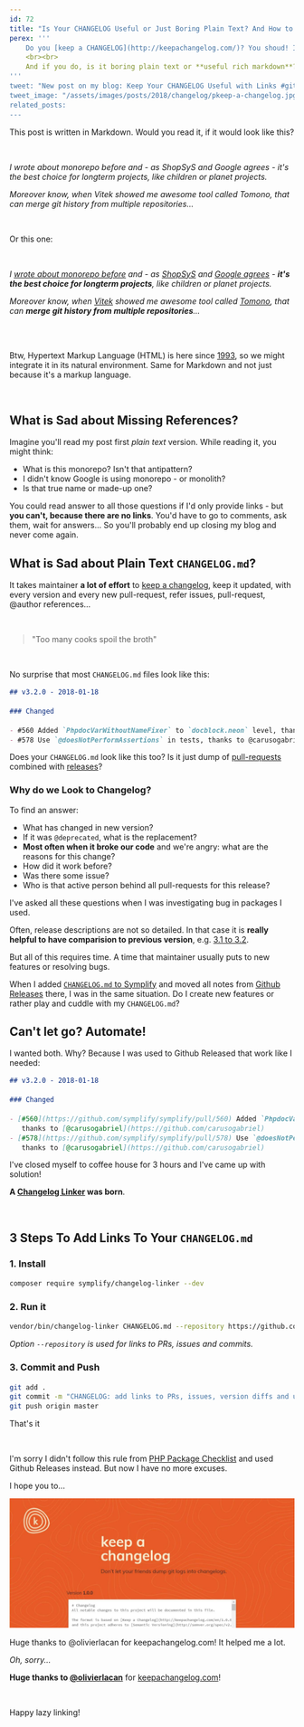 ```yaml
---
id: 72
title: "Is Your CHANGELOG Useful or Just Boring Plain Text? And How to Fix That"
perex: '''
    Do you [keep a CHANGELOG](http://keepachangelog.com/)? You shoud! I [do](https://github.com/Symplify/Symplify/blob/master/CHANGELOG.md), because it's the main story about the open-source package.
    <br><br>
    And if you do, is it boring plain text or **useful rich markdown**?
'''
tweet: "New post on my blog: Keep Your CHANGELOG Useful with Links #github #changelog #dx"
tweet_image: "/assets/images/posts/2018/changelog/pkeep-a-changelog.jpg"
related_posts: 
---
```


This post is written in Markdown. Would you read it, if it would look like this?

<br>

*I wrote about monorepo before and - as ShopSyS and Google agrees - it's the best choice for longterm projects, like children or planet projects.*
 
*Moreover know, when Vitek showed me awesome tool called Tomono, that can merge git history from multiple repositories...*

<br>

Or this one:

<br>

*I [wrote about monorepo before](/blog/2017/01/31/how-monolithic-repository-in-open-source-saved-my-laziness/) and - as [ShopSyS](https://blog.shopsys.com/how-to-maintain-multiple-git-repositories-with-ease-61a5e17152e0) and [Google agrees](https://cacm.acm.org/magazines/2016/7/204032-why-google-stores-billions-of-lines-of-code-in-a-single-repository/fulltext) - **it's the best choice for longterm projects**, like children or planet projects.*
 
*Moreover know, when [Vitek](https://github.com/vitek-rostislav) showed me awesome tool called [Tomono](https://github.com/unravelin/tomono), that can **merge git history from multiple repositories**...*

<br>
<br>

Btw, Hypertext Markup Language (HTML) is here since [1993](https://en.wikipedia.org/wiki/HTML), so we might integrate it in its natural environment. Same for Markdown and not just because it's a markup language.

<br>
  
## What is Sad about Missing References?

Imagine you'll read my post first *plain text* version. While reading it, you might think:
 
- What is this monorepo? Isn't that antipattern?
- I didn't know Google is using monorepo - or monolith?
- Is that true name or made-up one?
 
You could read answer to all those questions if I'd only provide links - but **you can't, because there are no links**. You'd have to go to comments, ask them, wait for answers... So you'll probably end up closing my blog and never come again.

## What is Sad about Plain Text `CHANGELOG.md`?

It takes maintainer **a lot of effort** to [keep a changelog](http://keepachangelog.com), keep it updated, with every version and every new pull-request, refer issues, pull-request, @author references... 

<br>

<blockquote class="blockquote text-center">
    "Too many cooks spoil the broth"
</blockquote>

<br>

No surprise that most `CHANGELOG.md` files look like this:


```markdown
## v3.2.0 - 2018-01-18

### Changed

- #560 Added `PhpdocVarWithoutNameFixer` to `docblock.neon` level, thanks to @carusogabriel
- #578 Use `@doesNotPerformAssertions` in tests, thanks to @carusogabriel
```

Does your `CHANGELOG.md` look like this too? Is it just dump of [pull-requests](https://github.com/Symplify/Symplify/issues?q=is%3Apr+is%3Aclosed) combined with [releases](https://github.com/Symplify/Symplify/releases)? 

### Why do we Look to Changelog?

To find an answer:

- What has changed in new version?
- If it was `@deprecated`, what is the replacement?
- **Most often when it broke our code** and we're angry: what are the reasons for this change?
- How did it work before?
- Was there some issue?
- Who is that active person behind all pull-requests for this release?

I've asked all these questions when I was investigating bug in packages I used.

Often, release descriptions are not so detailed. In that case it is **really helpful to have comparision to previous version**, e.g. [3.1 to 3.2](https://github.com/Symplify/Symplify/compare/v3.1.0...v3.2.0).

But all of this requires time. A time that maintainer usually puts to new features or resolving bugs.

When I added [`CHANGELOG.md` to Symplify](https://github.com/Symplify/Symplify/blob/master/CHANGELOG.md) and moved all notes from [Github Releases](https://github.com/Symplify/Symplify/releases) there, I was in the same situation. Do I create new features or rather play and cuddle with my `CHANGELOG.md`?


## Can't let go? Automate!

I wanted both. Why? Because I was used to Github Released that work like I needed:

```markdown
## v3.2.0 - 2018-01-18

### Changed

- [#560](https://github.com/symplify/symplify/pull/560) Added `PhpdocVarWithoutNameFixer` to `docblock.neon` level, 
   thanks to [@carusogabriel](https://github.com/carusogabriel)
- [#578](https://github.com/symplify/symplify/pull/578) Use `@doesNotPerformAssertions` in tests,
   thanks to [@carusogabriel](https://github.com/carusogabriel)
```

I've closed myself to coffee house for 3 hours and I've came up with solution!

**A [Changelog Linker](https://github.com/Symplify/ChangelogLinker) was born**.

<br>

## 3 Steps To Add Links To Your `CHANGELOG.md`  

### 1. Install

```bash
composer require symplify/changelog-linker --dev
```

### 2. Run it

```bash
vendor/bin/changelog-linker CHANGELOG.md --repository https://github.com/symplify/symplify
```

*Option `--repository` is used for links to PRs, issues and commits.* 

### 3. Commit and Push

```bash
git add . 
git commit -m "CHANGELOG: add links to PRs, issues, version diffs and user names"
git push origin master
```

That's it

<br>

I'm sorry I didn't follow this rule from [PHP Package Checklist](http://phppackagechecklist.com/#1,2,3,4,5,6,7,8,9,10,11,12,13,14) and used Github Releases instead. But now I have no more excuses.

I hope you to...

<a href="htts://keepachangelog.com">
    <img src="/assets/images/posts/2018/changelog/keep-a-changelog.jpg" class="img-thumbnail">
</a>

Huge thanks to @olivierlacan for keepachangelog.com! It helped me a lot. 

*Oh, sorry...*
 
**Huge thanks to [@olivierlacan](https://github.com/olivierlacan)** for [keepachangelog.com](http://keepachangelog.com)!

<br>

Happy lazy linking! 